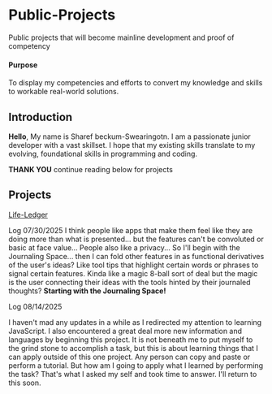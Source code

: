 # Public-Projects
Public projects that will become mainline development and proof of competency

#### Purpose
To display my competencies and efforts to convert my knowledge and skills to workable real-world solutions.

## Introduction
<indent><strong>Hello</strong>,</indent>
My name is Sharef beckum-Swearingotn. I am a passionate junior developer with a vast skillset.
I hope that my existing skills translate to my evolving, foundational skills in programming and coding.

<p font-size="large"><strong>THANK YOU</strong>
<span font-size="small">continue reading below for projects</span></p>


## Projects

<a href="https://github.com/marqeeshrs/Public-Projects/tree/main/life-ledger" target="_blank">Life-Ledger</a>

Log 07/30/2025
I think people like apps that make them feel like they are doing more than what is presented...
but the features can't be convoluted or basic at face value... 
People also like a privacy... 
So I'll begin with the Journaling Space...
then I can fold other features in as functional derivatives of the user's ideas? 
Like tool tips that highlight certain words or phrases to signal certain features. 
Kinda like a magic 8-ball sort of deal but the magic is the 
user connecting their ideas with the tools hinted by their journaled thoughts?
<strong>Starting with the Journaling Space!</strong>

Log 08/14/2025

I haven't mad any updates in a while as I redirected my attention to learning JavaScript. I also encountered
a great deal more new information and languages by beginning this project. It is not beneath me to 
put myself to the grind stone to accomplish a task, but this is about learning things that I can
apply outside of this one project. Any person can copy and paste or perform a tutorial. But how am I going to
apply what I learned by performing the task? That's what I asked my self and took time to answer. 
I'll return to this soon.

